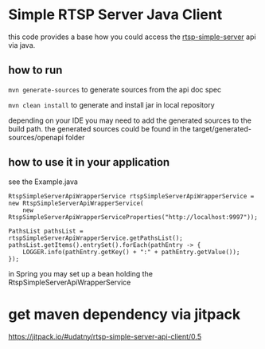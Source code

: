 # Simple RTSP Server Java Client

this code provides a base how you could access the [rtsp-simple-server](https://github.com/aler9/rtsp-simple-server) api via java.

## how to run
`mvn generate-sources` to generate sources from the api doc spec

`mvn clean install` to generate and install jar in local repository

depending on your IDE you may need to add the generated sources to the build path. 
the generated sources could be found in the target/generated-sources/openapi folder

## how to use it in your application

see the Example.java

	RtspSimpleServerApiWrapperService rtspSimpleServerApiWrapperService = new RtspSimpleServerApiWrapperService(
		new RtspSimpleServerApiWrapperServiceProperties("http://localhost:9997"));

	PathsList pathsList = rtspSimpleServerApiWrapperService.getPathsList();
	pathsList.getItems().entrySet().forEach(pathEntry -> {
	    LOGGER.info(pathEntry.getKey() + ":" + pathEntry.getValue());
	});

in Spring you may set up a bean holding the RtspSimpleServerApiWrapperService

# get maven dependency via jitpack

https://jitpack.io/#udatny/rtsp-simple-server-api-client/0.5
